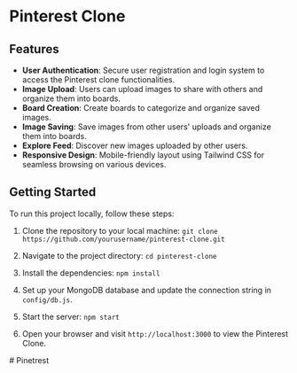 
# Pinterest Clone

## Features

- **User Authentication**: Secure user registration and login system to access the Pinterest clone functionalities.
- **Image Upload**: Users can upload images to share with others and organize them into boards.
- **Board Creation**: Create boards to categorize and organize saved images.
- **Image Saving**: Save images from other users' uploads and organize them into boards.
- **Explore Feed**: Discover new images uploaded by other users.
- **Responsive Design**: Mobile-friendly layout using Tailwind CSS for seamless browsing on various devices.


## Getting Started

To run this project locally, follow these steps:

1. Clone the repository to your local machine:
```git clone https://github.com/yourusername/pinterest-clone.git```


2. Navigate to the project directory:
```cd pinterest-clone```


3. Install the dependencies:
```npm install```


4. Set up your MongoDB database and update the connection string in `config/db.js`.

5. Start the server:
```npm start```


6. Open your browser and visit `http://localhost:3000` to view the Pinterest Clone.







#   P i n e t r e s t  
 